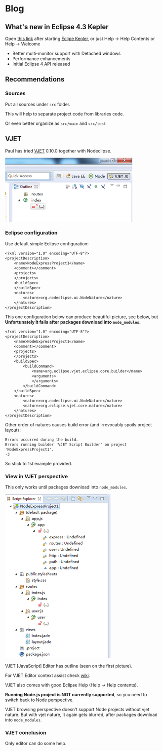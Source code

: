 # Blog

## What's new in Eclipse 4.3 Kepler

Open [this link](http://127.0.0.1:59303/help/index.jsp?topic=%2Forg.eclipse.platform.doc.user%2FwhatsNew%2Fplatform_whatsnew.html&cp=0_6)
 after starting [Eclipe Kepler](http://www.eclipse.org/downloads/index-developer.php), or just Help -> Help Contents
or Help -> Welcome

- Better multi-monitor support with Detached windows 
- Performance enhancements
- Initial Eclipse 4 API released

<!-- 
## Code Assist

Since 0.4 there is option to have
 [completions.json](https://github.com/Nodeclipse/nodeclipse-1/blob/master/org.nodeclipse.ui/src/org/nodeclipse/ui/contentassist/completions.json)
 as external file. You can adjust code templates, then just go to Preferences -> Nodeclipse, and point Completions.json Path: to your local file.  
Please share your changes with other users. [Contact us](https://github.com/Nodeclipse/nodeclipse-1#contacts).  
-->

## Recommendations

### Sources

Put all sources under <code>src</code> folder.

This will help to separate project code from libraries code.

Or even better organize as <code>src/main</code> and <code>src/test</code>


## VJET

Paul has tried [VJET](http://eclipse.org/vjet/) 0.10.0 together with Nodeclipse.

![node-vjet-perspective-switching.PNG](Pictures/node-vjet-perspective-switching.PNG)

### Eclipse configuration

Use default simple Eclipse configuration:

	<?xml version="1.0" encoding="UTF-8"?>
	<projectDescription>
		<name>NodeExpressProject1</name>
		<comment></comment>
		<projects>
		</projects>
		<buildSpec>
		</buildSpec>
		<natures>
			<nature>org.nodeclipse.ui.NodeNature</nature>
		</natures>
	</projectDescription>
	
This one configuration below can produce beautiful picture, see below, but 
**Unfortunately it fails after packages download into <code>node_modules</code>.**

	<?xml version="1.0" encoding="UTF-8"?>
	<projectDescription>
		<name>NodeExpressProject1</name>
		<comment></comment>
		<projects>
		</projects>
		<buildSpec>
			<buildCommand>
				<name>org.eclipse.vjet.eclipse.core.builder</name>
				<arguments>
				</arguments>
			</buildCommand>
		</buildSpec>
		<natures>
			<nature>org.nodeclipse.ui.NodeNature</nature>
			<nature>org.eclipse.vjet.core.nature</nature>
		</natures>
	</projectDescription>

Other order of natures causes build error (and irrevocably spoils project layout) :

	Errors occurred during the build.
	Errors running builder 'VJET Script Builder' on project 'NodeExpressProject1'.
	-3	

So stick to 1st example provided.

### View in VJET perspective

This only works until packages download into <code>node_modules</code>.

![node-vjet-script-expoler.PNG](Pictures/node-vjet-script-expoler.PNG)

VJET [JavaScript] Editor has outline (seen on the first picture).  
    
For VJET Editor context assist check [wiki](http://wiki.eclipse.org/VJET/NodeJS).
 
VJET also comes with good Eclipse Help (Help -> Help contents).

**Running Node.js project is NOT currently supported**, so you need to switch back to Node perspective.

VJET browsing perspective doesn't support Node projects without vjet nature.
But with vjet nature, it again gets blurred, after packages download into <code>node_modules</code>.

### VJET conclusion

Only editor can do some help.

